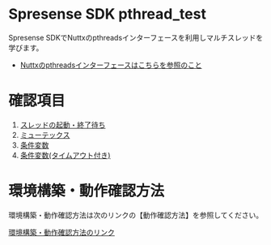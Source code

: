 # Spresense SDK pthread_test

Spresense SDKでNuttxのpthreadsインターフェースを利用しマルチスレッドを学びます。

 * [Nuttxのpthreadsインターフェースはこちらを参照のこと](https://nuttx.apache.org/docs/latest/reference/user/08_pthread.html)


# 確認項目
 1. [スレッドの起動・終了待ち](https://zenn.dev/k_abe/articles/c50c7f32e11e20)
 2. [ミューテックス](https://zenn.dev/k_abe/articles/2ac45fb25a7e03)
 3. [条件変数](https://zenn.dev/k_abe/articles/f9d2119e13f2b4)
 4. [条件変数(タイムアウト付き)](https://zenn.dev/k_abe/articles/d0b34d410535f6)


# 環境構築・動作確認方法
環境構築・動作確認方法は次のリンクの【動作確認方法】を参照してください。

[環境構築・動作確認方法のリンク](https://zenn.dev/k_abe/articles/c50c7f32e11e20#%E5%8B%95%E4%BD%9C%E7%A2%BA%E8%AA%8D%E6%96%B9%E6%B3%95)
